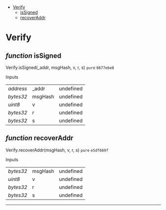 * [Verify](#verify)
  * [isSigned](#function-issigned)
  * [recoverAddr](#function-recoveraddr)

# Verify


## *function* isSigned

Verify.isSigned(_addr, msgHash, v, r, s) `pure` `8677ebe8`


Inputs

| | | |
|-|-|-|
| *address* | _addr | undefined |
| *bytes32* | msgHash | undefined |
| *uint8* | v | undefined |
| *bytes32* | r | undefined |
| *bytes32* | s | undefined |


## *function* recoverAddr

Verify.recoverAddr(msgHash, v, r, s) `pure` `e5df669f`


Inputs

| | | |
|-|-|-|
| *bytes32* | msgHash | undefined |
| *uint8* | v | undefined |
| *bytes32* | r | undefined |
| *bytes32* | s | undefined |


---